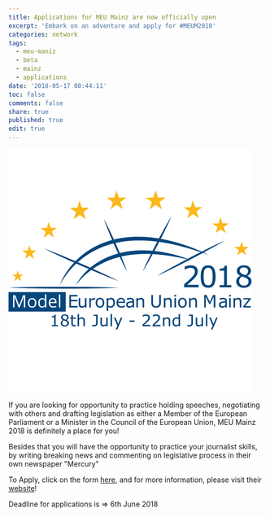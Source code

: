 ```yaml
---
title: Applications for MEU Mainz are now officially open
excerpt: 'Embark on an adventure and apply for #MEUM2018'
categories: network
tags:
  - meu-maniz
  - beta
  - mainz
  - applications
date: '2018-05-17 08:44:11'
toc: false
comments: false
share: true
published: true
edit: true
---
```

![](/assets/images/rsz_30714365_1658411097540611_1987050659395928064_n.png)

If you are looking for opportunity to practice holding speeches, negotiating with others and drafting legislation as either a Member of the European Parliament or a Minister in the Council of the European Union, MEU Mainz 2018 is definitely a place for you!

Besides that you will have the opportunity to practice your journalist skills, by writing breaking news and commenting on legislative process in their own newspaper "Mercury"

To Apply, click on the form [here](https://podio.com/webforms/20875521/1437096), and for more information, please visit their [website](http://meum.aegee-mainz.de/)!

Deadline for applications is => 6th June 2018

